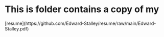 
<h1>This is folder contains a copy of my </h1>
[resume](https://github.com/Edward-Stalley/resume/raw/main/Edward-Stalley.pdf)

